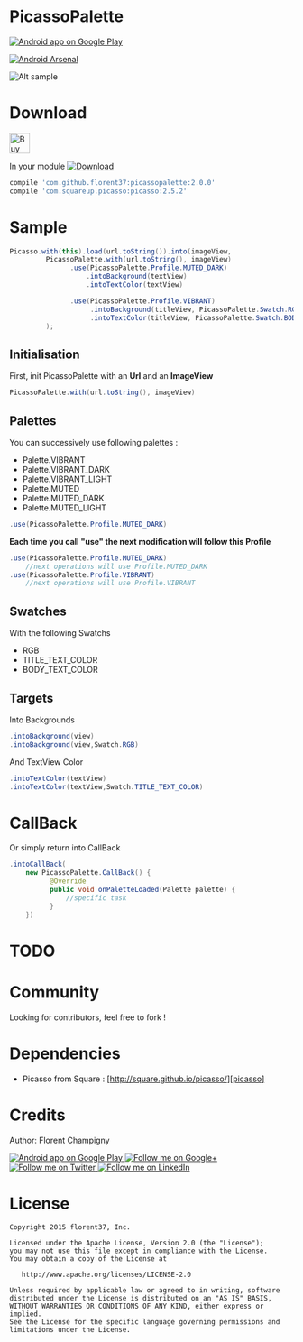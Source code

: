 PicassoPalette
=======


<a href="https://goo.gl/WXW8Dc">
  <img alt="Android app on Google Play" src="https://developer.android.com/images/brand/en_app_rgb_wo_45.png" />
</a>


[![Android Arsenal](https://img.shields.io/badge/Android%20Arsenal-PicassoPalette%20-brightgreen.svg?style=flat)](http://android-arsenal.com/details/1/1825)

![Alt sample](https://raw.githubusercontent.com/florent37/PicassoPalette/master/screenshot/nyancat_small_2.png)

# Download

<a href='https://ko-fi.com/A160LCC' target='_blank'><img height='36' style='border:0px;height:36px;' src='https://az743702.vo.msecnd.net/cdn/kofi1.png?v=0' border='0' alt='Buy Me a Coffee at ko-fi.com' /></a>

In your module [![Download](https://api.bintray.com/packages/florent37/maven/PicassoPalette/images/download.svg)](https://bintray.com/florent37/maven/PicassoPalette/_latestVersion)
```groovy
compile 'com.github.florent37:picassopalette:2.0.0'
compile 'com.squareup.picasso:picasso:2.5.2'
```

# Sample

```java
Picasso.with(this).load(url.toString()).into(imageView,
         PicassoPalette.with(url.toString(), imageView)
               .use(PicassoPalette.Profile.MUTED_DARK)
                   .intoBackground(textView)
                   .intoTextColor(textView)

               .use(PicassoPalette.Profile.VIBRANT)
                    .intoBackground(titleView, PicassoPalette.Swatch.RGB)
                    .intoTextColor(titleView, PicassoPalette.Swatch.BODY_TEXT_COLOR)
         );
```

## Initialisation

First, init PicassoPalette with an **Url** and an **ImageView**

```java
PicassoPalette.with(url.toString(), imageView)
```

## Palettes

You can successively use following palettes :

- Palette.VIBRANT
- Palette.VIBRANT_DARK
- Palette.VIBRANT_LIGHT
- Palette.MUTED
- Palette.MUTED_DARK
- Palette.MUTED_LIGHT

```java
.use(PicassoPalette.Profile.MUTED_DARK)
```

**Each time you call "use" the next modification will follow this Profile**

```java
.use(PicassoPalette.Profile.MUTED_DARK)
    //next operations will use Profile.MUTED_DARK
.use(PicassoPalette.Profile.VIBRANT)
    //next operations will use Profile.VIBRANT
```

## Swatches

With the following Swatchs

- RGB
- TITLE_TEXT_COLOR
- BODY_TEXT_COLOR

## Targets

Into Backgrounds

```java
.intoBackground(view)
.intoBackground(view,Swatch.RGB)
```

And TextView Color

```java
.intoTextColor(textView)
.intoTextColor(textView,Swatch.TITLE_TEXT_COLOR)
```

# CallBack

Or simply return into CallBack

```java
.intoCallBack(
    new PicassoPalette.CallBack() {
          @Override
          public void onPaletteLoaded(Palette palette) {
              //specific task
          }
    })
```


# TODO

# Community

Looking for contributors, feel free to fork !

# Dependencies

- Picasso from Square : [http://square.github.io/picasso/][picasso]

# Credits

Author: Florent Champigny 


<a href="https://goo.gl/WXW8Dc">
  <img alt="Android app on Google Play" src="https://developer.android.com/images/brand/en_app_rgb_wo_45.png" />
</a>

<a href="https://plus.google.com/+florentchampigny">
  <img alt="Follow me on Google+"
       src="https://raw.githubusercontent.com/florent37/DaVinci/master/mobile/src/main/res/drawable-hdpi/gplus.png" />
</a>
<a href="https://twitter.com/florent_champ">
  <img alt="Follow me on Twitter"
       src="https://raw.githubusercontent.com/florent37/DaVinci/master/mobile/src/main/res/drawable-hdpi/twitter.png" />
</a>
<a href="https://www.linkedin.com/in/florentchampigny">
  <img alt="Follow me on LinkedIn"
       src="https://raw.githubusercontent.com/florent37/DaVinci/master/mobile/src/main/res/drawable-hdpi/linkedin.png" />
</a>

# License

    Copyright 2015 florent37, Inc.

    Licensed under the Apache License, Version 2.0 (the "License");
    you may not use this file except in compliance with the License.
    You may obtain a copy of the License at

       http://www.apache.org/licenses/LICENSE-2.0

    Unless required by applicable law or agreed to in writing, software
    distributed under the License is distributed on an "AS IS" BASIS,
    WITHOUT WARRANTIES OR CONDITIONS OF ANY KIND, either express or implied.
    See the License for the specific language governing permissions and
    limitations under the License.


[snap]: https://oss.sonatype.org/content/repositories/snapshots/
[picasso]: http://square.github.io/picasso/
